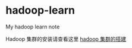 # hadoop-learn
My hadoop learn note

Hadoop 集群的安装请查看这里 [hadoop 集群的搭建](https://hewentian.github.io/2018/12/04/hadoop-cluster/)

